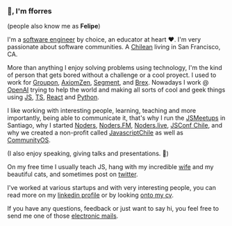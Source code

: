 ### 👋, I'm fforres

(people also know me as **Felipe**)

I'm a [software engineer](https://github.com/fforres) by choice, an educator at heart ❤️. I'm very passionate about software communities. A [Chilean](https://www.nomadasaurus.com/photos-of-chile/) living in San Francisco, CA.

More than anything I enjoy solving problems using technology, I'm the kind of person that gets bored without a challenge or a cool proyect. I used to work for [Groupon](https://groupon.com), [AxiomZen](https://axiomzen.co), [Segment](https://segment.io), and [Brex](https://brex.com). Nowadays I work @ [OpenAI](https://openai.com/) trying to help the world and making all sorts of cool and geek things using [JS](https://es.wikipedia.org/wiki/JavaScript), [TS](https://www.typescriptlang.org/), [React](https://reactjs.org/) and [Python](https://www.python.org/).

I like working with interesting people, learning, teaching and more importantly, being able to communicate it, that's why I run the [JSMeetups](https://www.meetup.com/NodersJS/) in Santiago, why I started [Noders](https://www.noders.com/), [Noders.FM](https://anchor.fm/noderscast), [Noders.live](https://noders.live), [JSConf Chile](https://jsconf.cl), and why we created a non-profit called [JavascriptChile](https://jschile.org/) as well as [CommunityOS](https://communityos.io/).

(I also enjoy speaking, giving talks and presentations. 💛)

On my free time I usually teach JS, hang with my incredible [wife](https://twitter.com/_pilliin_) and my beautiful cats, and sometimes post on [twitter](https://twitter.com/fforres).

I've worked at various startups and with very interesting people, you can read more on my [linkedin profile](https://cl.linkedin.com/in/fforres) or by looking [onto my cv](https://drive.google.com/file/d/1cgYCa2D1-x6jN5hOX8CaEcQP2DdwdktS/view?usp=sharing).

If you have any questions, feedback or just want to say hi, you feel free to send me one of those [electronic mails](mailto:hi@fforr.es?subject=👋).
